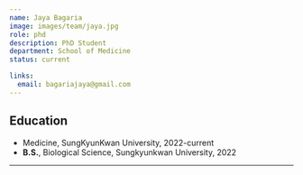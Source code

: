 ```yaml
---
name: Jaya Bagaria
image: images/team/jaya.jpg
role: phd
description: PhD Student
department: School of Medicine
status: current

links:
  email: bagariajaya@gmail.com
---
```

  
## **Education**
* Medicine, SungKyunKwan University, 2022-current
* **B.S.**, Biological Science, Sungkyunkwan University, 2022

---
